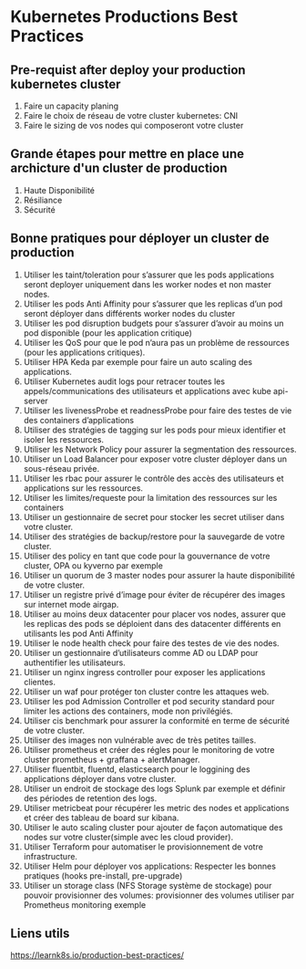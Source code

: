 # Kubernetes Productions Best Practices
## Pre-requist after deploy your production kubernetes cluster
1. Faire un capacity planing
2. Faire le choix de réseau de votre cluster kubernetes: CNI
3. Faire le sizing de vos nodes qui composeront votre cluster

## Grande étapes pour mettre en place une archicture d'un cluster de production
1. Haute Disponibilité
2. Résiliance
3. Sécurité

## Bonne pratiques pour déployer un cluster de production 
1. Utiliser les taint/toleration pour s’assurer que les pods applications seront deployer uniquement dans les worker nodes et non master nodes.
2. Utiliser les pods Anti Affinity pour s’assurer que les replicas d’un pod seront déployer dans différents worker nodes du cluster
3. Utiliser les pod disruption budgets pour s’assurer d’avoir au moins un pod disponible (pour les application critique)
4. Utiliser les QoS pour que le pod n’aura pas un problème de ressources (pour les applications critiques).
5. Utiliser HPA Keda par exemple pour faire un auto scaling des applications.
6. Utiliser Kubernetes audit logs pour retracer toutes les appels/communications des utilisateurs et applications avec kube api-server
7. Utiliser les livenessProbe et readnessProbe pour faire des testes de vie des containers d’applications
8. Utiliser des stratégies de tagging sur les pods pour mieux identifier et isoler les ressources. 
9. Utiliser les Network Policy pour assurer la segmentation des ressources.
10. Utiliser un Load Balancer pour exposer votre cluster déployer dans un sous-réseau privée. 
11. Utiliser les rbac pour assurer le contrôle des accès des utilisateurs et applications sur les ressources. 
12. Utiliser les limites/requeste pour la limitation des ressources sur les containers
13. Utiliser un gestionnaire de secret pour stocker les secret utiliser dans votre cluster.
14. Utiliser des stratégies de backup/restore pour la sauvegarde de votre cluster.
15. Utiliser des policy en tant que code pour la gouvernance de votre cluster, OPA ou kyverno par exemple
16. Utiliser un quorum de 3 master nodes pour assurer la haute disponibilité de votre cluster.
17. Utiliser un registre privé d’image pour éviter de récupérer des images sur internet mode airgap. 
18. Utiliser au moins deux datacenter pour placer vos nodes, assurer que les replicas des pods se déploient dans des datacenter différents en utilisants les pod Anti Affinity
19. Utiliser le node health check pour faire des testes de vie des nodes.
20. Utiliser un gestionnaire d’utilisateurs comme AD ou LDAP pour authentifier les utilisateurs.
21. Utiliser un nginx ingress controller pour exposer les applications clientes.
22. Utiliser un waf pour protéger ton cluster contre les attaques web.
23. Utiliser les pod Admission Controller et pod security standard pour limiter les actions des containers, mode non privilégiés.
24. Utiliser cis benchmark pour assurer la conformité en terme de sécurité de votre cluster.
25. Utiliser des images non vulnérable avec de très petites tailles.
26. Utiliser prometheus et créer des régles pour le monitoring de votre cluster prometheus + graffana + alertManager.
27. Utiliser fluentbit, fluentd, elasticsearch pour le loggining des applications déployer dans votre cluster.
28. Utiliser un endroit de stockage des logs Splunk par exemple et définir des périodes de retention des logs.
29. Utiliser metricbeat pour récupérer les metric des nodes et applications et créer des tableau de board sur kibana.
30. Utiliser le auto scaling cluster pour ajouter de façon automatique des nodes sur votre cluster(simple avec les cloud provider).
31. Utiliser Terraform pour automatiser le provisionnement de votre infrastructure.
32. Utiliser Helm pour déployer vos applications: Respecter les bonnes pratiques (hooks pre-install, pre-upgrade)
33. Utiliser un storage class (NFS Storage système de stockage) pour pouvoir provisionner des volumes: provisionner des volumes utiliser par Prometheus monitoring exemple 


## Liens utils
https://learnk8s.io/production-best-practices/ 
